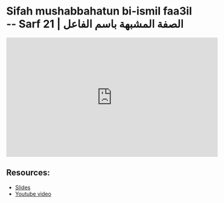 # Sifah mushabbahatun bi-ismil faa3il --  Sarf 21 | الصفة المشبهة باسم الفاعل

<iframe width="560" height="315" src="https://www.youtube-nocookie.com/embed/QuzifWuDi-I?start=0" frameborder="0" allow="accelerometer; autoplay; encrypted-media; gyroscope; picture-in-picture" allowfullscreen="allowfullscreen"></iframe><BR>



## Resources:
- [Slides](https://github.com/arshare/resources_balagha_pdfs)
- [Youtube video](https://www.youtube.com/watch?v=QuzifWuDi-I&list=PLzn0qdi6JpdvWf0IDGNfaiM-okPqDuQoc&index=$INDEX)
